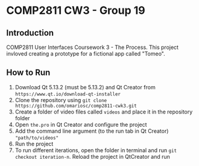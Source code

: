 # COMP2811 CW3 - Group 19

## Introduction

COMP2811 User Interfaces Coursework 3 - The Process. This project invloved creating a prototype for a fictional app called "Tomeo".

## How to Run

1. Download Qt 5.13.2 (must be 5.13.2) and Qt Creator from `https://www.qt.io/download-qt-installer`
2. Clone the repository  using `git clone https://github.com/omariosc/comp2811-cwk3.git`
3. Create a folder of video files called `videos` and place it in the repository folder
4. Open `the.pro` in Qt Creator and configure the project
5. Add the command line argument (to the run tab in Qt Creator) `"path/to/videos"`
6. Run the project
7. To run different iterations, open the folder in terminal and run `git checkout iteration-n`. Reload the project in QtCreator and run
